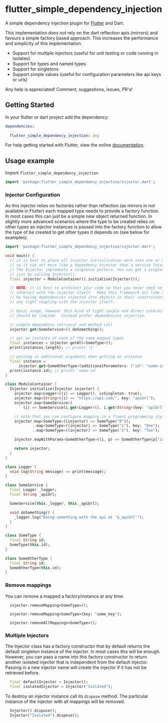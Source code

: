 # flutter_simple_dependency_injection

A simple dependency injection plugin for [Flutter](https://flutter.io) and Dart.

This implementation *does not* rely on the dart reflection apis (mirrors) and favours a simple factory based approach.
This increases the performance and simplicity of this implementation.

* Support for multiple injectors (useful for unit testing or code running in isolates)
* Support for types and named types
* Support for singletons
* Support simple values (useful for configuration parameters like api keys or urls)

Any help is appreciated! Comment, suggestions, issues, PR's!

## Getting Started

In your flutter or dart project add the dependency:

``` yml
dependencies:
  ...
  flutter_simple_dependency_injection: any
```

For help getting started with Flutter, view the online
[documentation](https://flutter.io/).

## Usage example

Import `flutter_simple_dependency_injection`

``` dart
import 'package:flutter_simple_dependency_injection/injector.dart';
```

### Injector Configuration

As this injector relies on factories rather than reflection (as mirrors in not available in Flutter)
each mapped type needs to provide a factory function.  In most cases this can just be a simple 
new object returned function. In slightly more advanced scenarios where the type to be created relies
on other types an injector instances is passed into the factory function to allow the type of be created
to get other types it depends on (see below for examples).

``` dart
import 'package:flutter_simple_dependency_injection/injector.dart';

void main() {
  // it is best to place all injector initialisation work into one or more modules
  // so it can act more like a dependency injector than a service locator.
  // The Injector implements a singleton pattern. You can get a singleton injector instance
  // just by calling Injector().
  final injector = ModuleContainer().initialise(Injector());

  // NOTE: it is best to architect your code so that you never need to
  // interact with the injector itself.  Make this framework act like a dependency injector
  // by having dependencies injected into objects in their constructors.  That way you avoid
  // any tight coupling with the injector itself.

  // Basic usage, however this kind of tight couple and direct interaction with the injector
  // should be limited.  Instead prefer dependencies injection.

  // simple dependency retrieval and method call
  injector.get<SomeService>().doSomething();

  // get an instance of each of the same mapped types
  final instances = injector.getAll<SomeType>();
  print(instances.length); // prints '3'

  // passing in additional arguments when getting an instance
  final instance =
      injector.get<SomeOtherType>(additionalParameters: {"id": "some-id"});
  print(instance.id); // prints 'some-id'
}

class ModuleContainer {
  Injector initialise(Injector injector) {
    injector.map<Logger>((i) => Logger(), isSingleton: true);
    injector.map<String>((i) => "https://api.com/", key: "apiUrl");
    injector.map<SomeService>(
        (i) => SomeService(i.get<Logger>(), i.get<String>(key: "apiUrl")));

    // note that you can configure mapping in a fluent programming style too
    injector.map<SomeType>((injector) => SomeType("0"));
            ..map<SomeType>((injector) => SomeType("1"), key: "One");
            ..map<SomeType>((injector) => SomeType("2"), key: "Two");

    injector.mapWithParams<SomeOtherType>((i, p) => SomeOtherType(p["id"]));

    return injector;
  }
}

class Logger {
  void log(String message) => print(message);
}

class SomeService {
  final Logger _logger;
  final String _apiUrl;

  SomeService(this._logger, this._apiUrl);

  void doSomething() {
    _logger.log("Doing something with the api at '$_apiUrl'");
  }
}

class SomeType {
  final String id;
  SomeType(this.id);
}

class SomeOtherType {
  final String id;
  SomeOtherType(this.id);
}

```

### Remove mappings

You can remove a mapped a factory/instance at any time:

``` 
  injector.removeMapping<SomeType>();

  injector.removeMapping<SomeType>(key: 'some_key');

  injector.removeAllMappings<SomeType>();
```

### Multiple Injectors

The Injector class has a factory constructor that by default returns the default singleton instance of the injector. In most cases this will be enough.
However, you can pass a name into this factory constructor to return another isolated injector that is independent from the default injector. Passing in a new 
injector name will create the injector if it has not be retrieved before.

``` dart
  final defaultInjector = Injector();
  final isolatedInjector = Injector("Isolated");
```

To destroy an injector instance call its `dispose` method. The particular instance of the injector with all mappings will be removed.

``` dart
  Injector().dispose();
  Injector("Isolated").dispose();
```